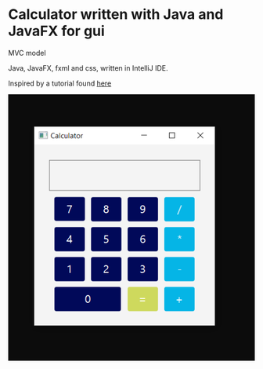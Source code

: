 # Calculator written with Java and JavaFX for gui
MVC model

Java, JavaFX, fxml and css, written in IntelliJ IDE.

Inspired by a tutorial found [here](https://youtu.be/y1ZaBalVZic)


![](images/calculator.PNG)
